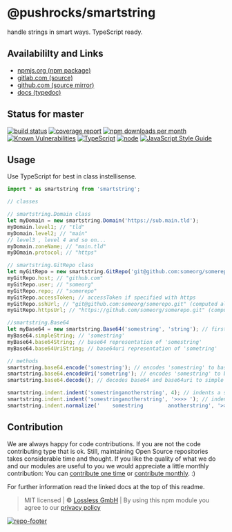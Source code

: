 # @pushrocks/smartstring
handle strings in smart ways. TypeScript ready.

## Availabililty and Links
* [npmjs.org (npm package)](https://www.npmjs.com/package/@pushrocks/smartstring)
* [gitlab.com (source)](https://gitlab.com/pushrocks/smartstring)
* [github.com (source mirror)](https://github.com/pushrocks/smartstring)
* [docs (typedoc)](https://pushrocks.gitlab.io/smartstring/)

## Status for master
[![build status](https://gitlab.com/pushrocks/smartstring/badges/master/build.svg)](https://gitlab.com/pushrocks/smartstring/commits/master)
[![coverage report](https://gitlab.com/pushrocks/smartstring/badges/master/coverage.svg)](https://gitlab.com/pushrocks/smartstring/commits/master)
[![npm downloads per month](https://img.shields.io/npm/dm/@pushrocks/smartstring.svg)](https://www.npmjs.com/package/@pushrocks/smartstring)
[![Known Vulnerabilities](https://snyk.io/test/npm/@pushrocks/smartstring/badge.svg)](https://snyk.io/test/npm/@pushrocks/smartstring)
[![TypeScript](https://img.shields.io/badge/TypeScript->=%203.x-blue.svg)](https://nodejs.org/dist/latest-v10.x/docs/api/)
[![node](https://img.shields.io/badge/node->=%2010.x.x-blue.svg)](https://nodejs.org/dist/latest-v10.x/docs/api/)
[![JavaScript Style Guide](https://img.shields.io/badge/code%20style-prettier-ff69b4.svg)](https://prettier.io/)

## Usage

Use TypeScript for best in class instellisense.

```javascript
import * as smartstring from 'smartstring';

// classes

// smartstring.Domain class
let myDomain = new smartstring.Domain('https://sub.main.tld');
myDomain.level1; // "tld"
myDomain.level2; // "main"
// level3 , level 4 and so on...
myDomain.zoneName; // "main.tld"
myDOmain.protocol; // "https"

// smartstring.GitRepo class
let myGitRepo = new smartstring.GitRepo('git@github.com:someorg/somerepo.git'); // takes https and git and npm repo URL versions
myGitRepo.host; // "github.com"
myGitRepo.user; // "someorg"
myGitRepo.repo; // "somerepo"
myGitRepo.accessToken; // accessToken if specified with https
myGitRepo.sshUrl; // "git@github.com:someorg/somerepo.git" (computed also from https)
myGitRepo.httpsUrl; // "https://github.com/someorg/somerepo.git" (computed also from ssh)

//smartstring.Base64
let myBase64 = new smartstring.Base64('somestring', 'string'); // first arg is the string, second is string type (can be string, base64, base64uri)
myBase64.simpleString; // 'somestring'
myBase64.base64String; // base64 representation of 'somestring'
myBase64.base64UriString; // base64uri representation of 'sometring'

// methods
smartstring.base64.encode('somestring'); // encodes 'somestring' to base64
smartstring.base64.encodeUri('sometring'); // encodes 'somestring' to base64uri
smartstring.base64.decode(); // decodes base64 and base64uri to simple string respresentation

smartstring.indent.indent('somestringanotherstring', 4); // indents a string by 4
smartstring.indent.indent('somestringanotherstring', '>>>> '); // indents a string with a prefix
smartstring.indent.normalize('    somestring        anotherstring', '>>>> '); // looks for the least amount of indention and removes superflouous space
```


## Contribution

We are always happy for code contributions. If you are not the code contributing type that is ok. Still, maintaining Open Source repositories takes considerable time and thought. If you like the quality of what we do and our modules are useful to you we would appreciate a little monthly contribution: You can [contribute one time](https://lossless.link/contribute-onetime) or [contribute monthly](https://lossless.link/contribute). :)

For further information read the linked docs at the top of this readme.

> MIT licensed | **&copy;** [Lossless GmbH](https://lossless.gmbh)
| By using this npm module you agree to our [privacy policy](https://lossless.gmbH/privacy)

[![repo-footer](https://lossless.gitlab.io/publicrelations/repofooter.svg)](https://maintainedby.lossless.com)
